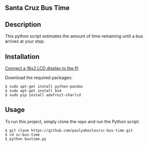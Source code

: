 ## Santa Cruz Bus Time

## Description
This python script estimates the amount of time remaining until a bus arrives at your stop.
	
## Installation
[Connect a 16x2 LCD display to the Pi](https://www.rototron.info/lcd-display-tutorial-for-raspberry-pi/)

Download the required packages:

```
$ sudo apt-get install python-pandas
$ sudo apt-get install bs4
$ sudo pip install adafruit-charlcd
```
	
## Usage
To run this project, simply clone the repo and run the Python script:

```
$ git clone https://github.com/paulyakovlev/sc-bus-time.git
$ cd sc-bus-time
$ python bustime.py
```